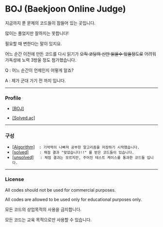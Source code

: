 # BOJ (Baekjoon Online Judge)
지금까지 푼 문제의 코드들이 잠들어 있는 곳입니다.

많이는 풀었지만 잘하지는 못합니다!

필요할 때 변한다는 말이 있지요.

어느 순간 이전에 만든 코드를 다시 읽기가  ~~오직 코딩의 신만 읽을수 있을정도로~~ 어려워 가독성에 노력 3방울 정도 첨가했습니다.

Q : 어느 순간이 언제인지 어떻게 알죠?

A : 제가 군대 가기 전 까지 입니다.

***
### Profile

+ [[BOJ]](https://www.acmicpc.net/user/polygon)

+ [[Solved.ac]](https://solved.ac/profile/polygon)

***
### 구성

+ [[Algorithm]](https://github.com/rogi-rogi/BOJ/tree/main/Algorithm)`  : 기억력이 나빠져 공부한 알고리즘을 저장하기 시작했습니다.`
+ [[solved]](https://github.com/rogi-rogi/BOJ/tree/main/solved)`     : 채점 결과 "맞았습니다!!" 를 받은 코드들이 있습니다.`
+ [[unsolved]](https://github.com/rogi-rogi/BOJ/tree/main/unsolved)`   : 채점 결과는 모르지만, 주어진 테스트 케이스를 통과한 코드들 입니다.`


***
### License
All codes should not be used for commercial purposes.

All codes are allowed to be used only for educational purposes only.

모든 코드의 상업목적의 사용을 금지합니다.

모든 코드는 교육 목적으로만 사용할 수 있습니다.



